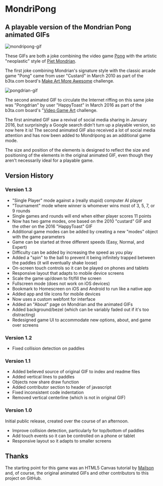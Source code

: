 # MondriPong
## A playable version of the Mondrian Pong animated GIFs

![mondripong-gif](https://raw.github.com/kmhcreative/MondriPong/master/images/mondripong_ani.gif "mondripong-gif")

These GIFs are both a joke combining the video game [Pong](https://en.wikipedia.org/wiki/Pong) with the artistic "neoplastic" style of [Piet Mondrian](https://en.wikipedia.org/wiki/Piet_Mondrian).

The first joke combining Mondrian's signature style with the classic arcade game "Pong" came from user "Custard" in March 2010 as part of the b3ta.com board's [Make Art More Awesome](http://www.b3ta.com/challenge/makeartmoreawesome/popular") challenge.

![pongdrian-gif](https://raw.github.com/kmhcreative/MondriPong/master/images/pongdrian.gif "pongdrian-gif")

The second animated GIF to circulate the Internet riffing on this same joke was "Pongdrian" by user "HappyToast" in March 2016 as part of the b3ta.com board's "[Video Game Art](http://www.b3ta.com/challenge/gameart/popular) challenge.

The first animated GIF saw a revival of social media sharing in January 2016, but surprisingly a Google search didn't turn up a playable version, so now here it is!  The second animated GIF also received a lot of social media attention and has now been added to Mondripong as an additional game mode.

The size and position of the elements is designed to reflect the size and positioning of the elements in the original animated GIF, even though they aren't necessarily ideal for a playable game.

## Version History

### Version 1.3

* "Single Player" mode against a (really stupid) computer AI player
* "Tournament" mode where winner is whomever wins most of 3, 5, 7, or 9 rounds
* Single games and rounds will end when either player scores 11 points
* Now has two game modes, one based on the 2010 "custard" GIF and the other on the 2016 "HappyToast" GIF
* Additional game modes can be added by creating a new "modes" object with the game parameters
* Game can be started at three different speeds (Easy, Normal, and Expert)
* Difficulty can be added by increasing the speed as you play
* Added a "spin" to the ball to prevent it being infinitely trapped between the paddles (it will eventually shake loose)
* On-screen touch controls so it can be played on phones and tablets
* Responsive layout that adapts to mobile device screens
* Scale the game up/down to fit/fill the screen
* Fullscreen mode (does not work on iOS devices)
* Bookmark to Homescreen on iOS and Android to run like a native app
* Added app and tile icons for mobile devices
* Now uses a custom webfont for interface
* Added an "About" page on Mondrian and the animated GIFs
* Added background/bezel (which can be variably faded out if it's too distracting)
* Redesigned game UI to accommodate new options, about, and game over screens

### Version 1.2

* Fixed collision detection on paddles

### Version 1.1

* Added believed source of original GIF to index and readme files
* Added vertical lines to paddles
* Objects now share draw function
* Added contributor section to header of javascript
* Fixed inconsistent code indentation
* Removed vertical centerline (which is not in original GIF)

### Version 1.0

Initial public release, created over the course of an afternoon.

* Improve collision detection, particularly for top/bottom of paddles
* Add touch events so it can be controlled on a phone or tablet
* Responsive layout so it adapts to smaller screens

## Thanks

The starting point for this game was an HTML5 Canvas tutorial by [Mailson](http://blog.mailson.org/2013/02/simple-pong-game-using-html5-and-canvas/) and, of course, the original animated GIFs and other contributors to this project on GitHub.

